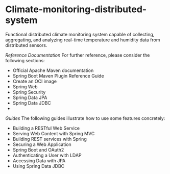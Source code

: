 # Climate-monitoring-distributed-system
Functional distributed climate monitoring system capable of collecting, aggregating, and analyzing real-time temperature and humidity data from distributed sensors.


*Reference Documentation*
For further reference, please consider the following sections:

* Official Apache Maven documentation
* Spring Boot Maven Plugin Reference Guide
* Create an OCI image
* Spring Web
* Spring Security
* Spring Data JPA
* Spring Data JDBC
* 
*Guides*
The following guides illustrate how to use some features concretely:

* Building a RESTful Web Service
* Serving Web Content with Spring MVC
* Building REST services with Spring
* Securing a Web Application
* Spring Boot and OAuth2
* Authenticating a User with LDAP
* Accessing Data with JPA
* Using Spring Data JDBC
